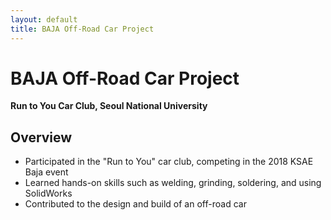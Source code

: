 ```yaml
---
layout: default
title: BAJA Off-Road Car Project
---
```


<h1>BAJA Off-Road Car Project</h1>
<p><strong>Run to You Car Club, Seoul National University</strong></p>

<h2>Overview</h2>
<ul>
  <li>Participated in the "Run to You" car club, competing in the 2018 KSAE Baja event</li>
  <li>Learned hands-on skills such as welding, grinding, soldering, and using SolidWorks</li>
  <li>Contributed to the design and build of an off-road car</li>
</ul>
